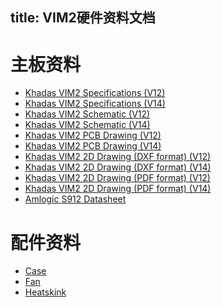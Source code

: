 title: VIM2硬件资料文档
---

# 主板资料

* [Khadas VIM2 Specifications (V12)](https://dl.khadas.com/Hardware/VIM2/Specs/VIM2_Specs.pdf)
* [Khadas VIM2 Specifications (V14)](https://dl.khadas.com/Hardware/VIM2/Specs/Khadas_VIM2_Specs_190403.pdf)
* [Khadas VIM2 Schematic (V12)](https://dl.khadas.com/Hardware/VIM2/Schematic/VIM2_V12_Sch.pdf)
* [Khadas VIM2 Schematic (V14)](https://dl.khadas.com/Hardware/VIM2/Schematic/VIM2_V14_Sch.pdf)
* [Khadas VIM2 PCB Drawing (V12)](https://dl.khadas.com/Hardware/VIM2/Schematic/VIM2_V12_Silk.pdf)
* [Khadas VIM2 PCB Drawing (V14)](https://dl.khadas.com/Hardware/VIM2/Schematic/VIM2_V14_Silk.pdf)
* [Khadas VIM2 2D Drawing (DXF format) (V12)](https://dl.khadas.com/Hardware/VIM2/DXF/VIM2_V12_DXF.7z)
* [Khadas VIM2 2D Drawing (DXF format) (V14)](https://dl.khadas.com/Hardware/VIM2/DXF/VIM2_V14_DXF.7z)
* [Khadas VIM2 2D Drawing (PDF format) (V12)](https://dl.khadas.com/Hardware/VIM2/DXF/VIM2_V12_DXF.pdf)
* [Khadas VIM2 2D Drawing (PDF format) (V14)]()
* [Amlogic S912 Datasheet](https://dl.khadas.com/Hardware/VIM2/Datasheet/S912_Datasheet_V0.220170314publicversion-Wesion.pdf)

# 配件资料

* [Case](https://www.khadas.com/product-page/diy-case)
* [Fan](https://www.khadas.com/product-page/3705-cooling-fan)
* [Heatskink](https://www.khadas.com/product-page/new-vim-heatsink)


